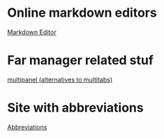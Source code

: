 # Online markdown editors
[Markdown Editor](https://jbt.github.io/markdown-editor/)

# Far manager related stuf
[multipanel (alternatives to multitabs)](https://plugring.farmanager.com/plugin.php?pid=480&l=en)

# Site with abbreviations
[Abbreviations](https://www.abbreviations.com/)